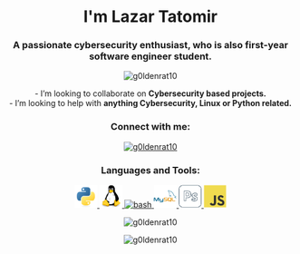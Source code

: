 <div align="center">

<h1>I'm Lazar Tatomir</h1>
<h3>A passionate cybersecurity enthusiast, who is also first-year software engineer student.</h3>

<p>
    <img src="https://komarev.com/ghpvc/?username=g0ldenrat10&label=Profile%20views&color=0e75b6&style=flat" alt="g0ldenrat10" />
</p>

<p>
- I’m looking to collaborate on <b>Cybersecurity based projects.</b><br>
- I’m looking to help with <b>anything Cybersecurity, Linux or Python related.</b>
</p>

<h3>Connect with me:</h3>
<p>
    <a href="https://www.youtube.com/@g0ldenrat10" target="_blank">
        <img src="https://raw.githubusercontent.com/rahuldkjain/github-profile-readme-generator/master/src/images/icons/Social/youtube.svg" alt="g0ldenrat10" height="30" width="40" />
    </a>
</p>

<h3>Languages and Tools:</h3>
<p> 
    <a href="https://www.python.org" target="_blank" rel="noreferrer"> 
        <img src="https://raw.githubusercontent.com/devicons/devicon/master/icons/python/python-original.svg" alt="python" width="40" height="40"/> 
    </a> 
    <a href="https://www.linux.org/" target="_blank" rel="noreferrer"> 
        <img src="https://raw.githubusercontent.com/devicons/devicon/master/icons/linux/linux-original.svg" alt="linux" width="40" height="40"/> 
    </a> 
    <a href="https://www.gnu.org/software/bash/" target="_blank" rel="noreferrer"> 
        <img src="https://www.vectorlogo.zone/logos/gnu_bash/gnu_bash-icon.svg" alt="bash" width="40" height="40"/> 
    </a>
    <a href="https://www.mysql.com/" target="_blank" rel="noreferrer"> 
        <img src="https://raw.githubusercontent.com/devicons/devicon/master/icons/mysql/mysql-original-wordmark.svg" alt="mysql" width="40" height="40"/> 
    </a>
    <a href="https://www.photoshop.com/en" target="_blank" rel="noreferrer"> 
        <img src="https://raw.githubusercontent.com/devicons/devicon/master/icons/photoshop/photoshop-line.svg" alt="photoshop" width="40" height="40"/> 
    </a>
    <a href="https://developer.mozilla.org/en-US/docs/Web/JavaScript" target="_blank" rel="noreferrer"> 
        <img src="https://raw.githubusercontent.com/devicons/devicon/master/icons/javascript/javascript-original.svg" alt="javascript" width="40" height="40"/> 
    </a>
</p>

<p>
    <img src="https://github-readme-stats.vercel.app/api?username=g0ldenrat10&show_icons=true&locale=en" alt="g0ldenrat10" />
</p>

<p>
    <img src="https://github-readme-streak-stats.herokuapp.com/?user=g0ldenrat10&" alt="g0ldenrat10" />
</p>

</div>
